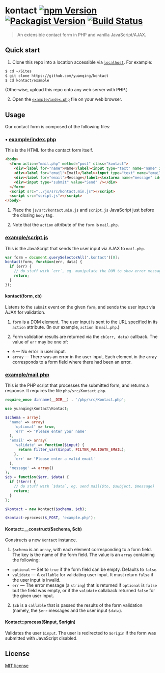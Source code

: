 # kontact [![npm Version](http://img.shields.io/npm/v/kontact.svg?style=flat)](https://www.npmjs.org/package/kontact) [![Packagist Version](http://img.shields.io/packagist/v/yuanqing/kontact.svg?style=flat)](https://packagist.org/packages/yuanqing/kontact) [![Build Status](https://img.shields.io/travis/yuanqing/kontact.svg?style=flat)](https://travis-ci.org/yuanqing/kontact)

> An extensible contact form in PHP and vanilla JavaScript/AJAX.

## Quick start

1. Clone this repo into a location accessible via [`localhost`](http://localhost/kontact/example/). For example:

  ```bash
  $ cd ~/Sites
  $ git clone https://github.com/yuanqing/kontact
  $ cd kontact/example
  ```

  (Otherwise, upload this repo onto any web server with PHP.)

2. Open the [`example/index.php`](http://localhost/kontact/example/index.php) file on your web browser.

## Usage

Our contact form is composed of the following files:

### &bull; [example/index.php](https://github.com/yuanqing/kontact/blob/master/example/index.php)

This is the HTML for the contact form itself.

```html
<body>
  <form action="mail.php" method="post" class="kontact">
    <div><label for="name">Name</label><input type="text" name="name" id="name" value="<?php echo @$_GET['data']['name']; ?>" /></div>
    <div><label for="email">Email</label><input type="text" name="email" id="email" value="<?php echo @$_GET['data']['email']; ?>" /></div>
    <div><label for="email">Message</label><textarea name="message" id="message"><?php echo @$_GET['data']['message']; ?></textarea></div>
    <div><input type="submit" value="Send" /></div>
  </form>
  <script src="../js/src/kontact.min.js"></script>
  <script src="script.js"></script>
</body>
```

1. Place the `js/src/kontact.min.js` and `script.js` JavaScript just before the closing `body` tag.

2. Note that the `action` attribute of the `form` is `mail.php`.

### [example/script.js](https://github.com/yuanqing/kontact/blob/master/example/script.js)

This is the JavaScript that sends the user input via AJAX to `mail.php`.

```js
var form = document.querySelectorAll('.kontact')[0];
kontact(form, function(err, data) {
  if (err) {
    // do stuff with `err`, eg. manipulate the DOM to show error messages
    return;
  }
});
```

#### kontact(form, cb)

Listens to the `submit` event on the given `form`, and sends the user input via AJAX for validation.

1. `form` is a DOM element. The user input is sent to the URL specified in its `action` attribute. (In our example, `action` is `mail.php`.)

2. Form validation results are returned via the `cb(err, data)` callback. The value of `err` may be one of:

  - `0` &mdash; No error in user input.
  - `array` &mdash; There was an error in the user input. Each element in the array corresponds to a form field where there had been an error.

### [example/mail.php](https://github.com/yuanqing/kontact/blob/master/example/mail.php)

This is the PHP script that processes the submitted form, and returns a response. It requires the file `php/src/Kontact.php`.

```php
require_once dirname(__DIR__) . '/php/src/Kontact.php';

use yuanqing\Kontact\Kontact;

$schema = array(
  'name' => array(
    'optional' => true,
    'err' => 'Please enter your name'
  ),
  'email' => array(
    'validate' => function($input) {
      return filter_var($input, FILTER_VALIDATE_EMAIL);
    },
    'err' => 'Please enter a valid email'
  ),
  'message' => array()
);
$cb = function($err, $data) {
  if (!$err) {
    // do stuff with `$data`, eg. send mail($to, $subject, $message)
    return;
  }
};

$kontact = new Kontact($schema, $cb);

$kontact->process($_POST, 'example.php');
```

#### Kontact::__construct($schema, $cb)

Constructs a new `Kontact` instance.

1. `$schema` is an `array`, with each element corresponding to a form field. The key is the name of the form field. The value is an `array` containing the following:
  - `optional` &mdash; Set to `true` if the form field can be empty. Defaults to `false`.
  - `validate` &mdash; A `callable` for validating user input. It must return `false` if the user input is invalid.
  - `err` &mdash; The error message (a `string`) that is returned if `optional` is `false` but the field was empty, or if the `validate` callaback returned `false` for the given user input.

2. `$cb` is a `callable` that is passed the results of the form validation (namely, the `$err` messages and the user input `$data`).

#### Kontact::process($input, $origin)

Validates the user `$input`. The user is redirected to `$origin` if the form was submitted with JavaScript disabled.

## License

[MIT license](https://github.com/yuanqing/kontact/blob/master/LICENSE)
